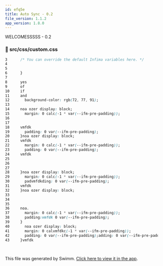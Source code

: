 ```yaml
---
id: efq5e
title: Auto Sync - 0.2
file_version: 1.1.2
app_version: 1.8.0
---
```


WELCOMESSSSS - 0.2
<!-- NOTE-swimm-snippet: the lines below link your snippet to Swimm -->
### 📄 src/css/custom.css
```css
3      /* You can override the default Infima variables here. */
4      
5      
6      }
7      
8      yes
9      of
10     if
11     and
12       background-color: rgb(72, 77, 91);
13       
14     noa ozer display: block;
15       margin: 0 calc(-1 * var(--ifm-pre-padding));
16     
17     
18     vmfdk
19       padding: 0 var(--ifm-pre-padding);
20     }noa ozer display: block;
21     vmfdk
22       margin: 0 calc(-1 * var(--ifm-pre-padding));
23       padding: 0 var(--ifm-pre-padding);
24     vmfdk
25     
26     
27     
28     }noa ozer display: block;
29       margin: 0 calc(-1 * var(--ifm-pre-padding));
30       padvmfdkding: 0 var(--ifm-pre-padding);
31     vmfdk
32     }noa ozer display: block;
33     
34     
35     
36     noa.  
37       margin: 0 calc(-1 * var(--ifm-pre-padding));
38       padding:vmfdk 0 var(--ifm-pre-padding);
39     }
40       noa ozer display: block;
41       margin: 0 calvmfdkc(-1 * var(--ifm-pre-padding));
42       padding: 0 var(--ifm-pre-padding);adding: 0 var(--ifm-pre-padding);adding: 0 var(--ifm-pre-padding);adding: 0 var(--ifm-pre-padding);adding: 0 var(--ifm-pre-padding);adding: 0 var(--ifm-pre-padding);adding: 0 var(--ifm-pre-padding);
43     }vmfdk
```

<br/>

This file was generated by Swimm. [Click here to view it in the app](https://swimm-web-app.web.app/repos/Z2l0aHViJTNBJTNBTm9hUmVwbyUzQSUzQU5vYW96ZXI=/docs/efq5e).
